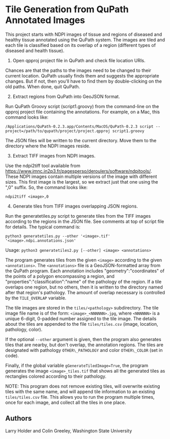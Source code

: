# Tile Generation from QuPath Annotated Images

This project starts with NDPI images of tissue and regions of diseased and
healthy tissue annotated using the QuPath system. The images are tiled and
each tile is classified based on its overlap of a region (different types
of diseased and health tissue).

1. Open qpproj project file in QuPath and check file location URIs.

Chances are that the paths to the images need to be changed to their current
location. QuPath usually finds them and suggests the appropriate changes.
But if not, then you'll have to find them by double-clicking on the old paths.
When done, quit QuPath.

2. Extract regions from QuPath into GeoJSON format.

Run QuPath Groovy script (script1.groovy) from the command-line on the
qpproj project file containing the annotations. For example, on a Mac,
this command looks like:

    /Applications/QuPath-0.2.3.app/Contents/MacOS/QuPath-0.2.3 script --project=/path/to/qupath/project/project.qpproj script1.groovy

The JSON files will be written to the current directory. Move them to the
directory where the NDPI images reside.

3. Extract TIFF images from NDPI images.

Use the ndpi2tiff tool available from
https://www.imnc.in2p3.fr/pagesperso/deroulers/software/ndpitools/. These NDPI
images contain multiple versions of the image with different sizes. This first
image is the largest, so we extract just that one using the ",0" suffix. So,
the command looks like:

    ndpi2tiff <image>,0

4. Generate tiles from TIFF images overlapping JSON regions.

Run the generatetiles.py script to generate tiles from the TIFF images
according to the regions in the JSON file. See comments at top of script file
for details. The typical command is:

    python3 generatetiles.py --other '<image>.tif' '<image>.ndpi.annotations.json'

Usage: `python3 generatetiles2.py [--other] <image> <annotations>`

The program generates tiles from the given `<image>` according to the given
`<annotations>`. The `<annotations>` file is a GeoJSON-formatted array from
the QuPath program. Each annotation includes "geometry":"coordinates" of the
points of a polygon encompassing a region, and "properties":"classification":"name"
of the pathology of the region. If a tile overlaps one region, but no others,
then it is written to the directory named after that region's pathology. The amount
of overlap necessary is controlled by the `TILE_OVERLAP` variable.

The tile images are stored in the `tiles/<pathology>` subdirectory. The tile image
file name is of the form: `<image>_<NNNNNN>.jpg`, where `<NNNNNN>` is a unique 6-digit,
0-padded number assigned to the tile image. The details about the tiles are
appended to the file `tiles/tiles.csv` (image, location, pathology, color).

If the optional `--other` argument is given, then the program also generates tiles
that are nearby, but don't overlap, the annotation regions. The tiles are designated
with pathology `OTHER\_PATHOLOGY` and color `OTHER\_COLOR` (set in code).

Finally, if the global variable `gGenerateTiledImage=True`, the program generates
the image `<image>_tiles.tif` that shows all the generated tiles as rectangles
colored according to their pathology.

NOTE: This program does not remove existing tiles, will overwrite
existing tiles with the same name, and will append tile information to
an existing `tiles/tiles.csv` file. This allows you to run the program
multiple times, once for each image, and collect all the tiles in one place.

## Authors

Larry Holder and Colin Greeley, Washington State University

